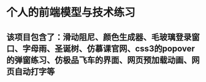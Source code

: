 # 个人的前端模型与技术练习
## 该项目包含了：滑动阻尼、颜色生成器、毛玻璃登录窗口、字母雨、圣诞树、仿慕课官网、css3的popover的弹窗练习、仿极品飞车的界面、网页预加载动画、网页自动打字等
